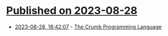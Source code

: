 # [Published on 2023-08-28](index.md)

* [2023-08-28, 18:42:07](https://lobste.rs/s/loniyh/crumb_programming_language) - [The Crumb Programming Language](https://github.com/liam-ilan/crumb)
